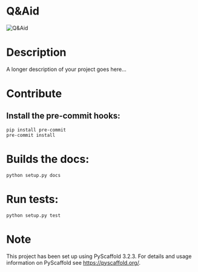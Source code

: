 
# Q&Aid

![Q&Aid](https://github.com/tudorcebere/Q-Aid/blob/master/misc/q_aid_logo_small.png?raw=true)

# Description

A longer description of your project goes here...

# Contribute

## Install the pre-commit hooks:

```
pip install pre-commit
pre-commit install
```

# Builds the docs:
```
python setup.py docs
```

# Run tests:
```
python setup.py test
```

# Note

This project has been set up using PyScaffold 3.2.3. For details and usage
information on PyScaffold see https://pyscaffold.org/.
